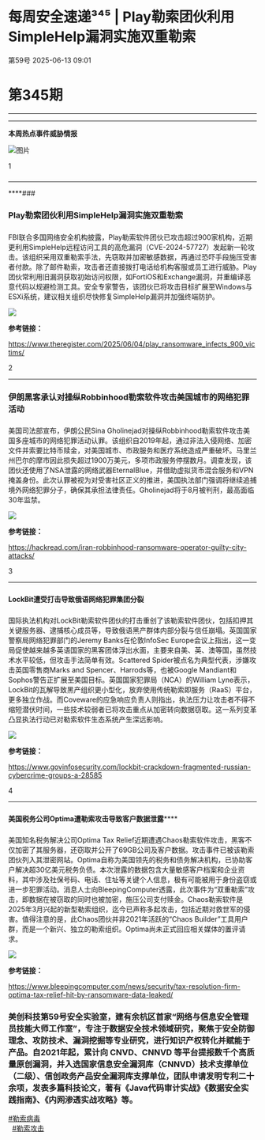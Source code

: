 #  每周安全速递³⁴⁵ | Play勒索团伙利用SimpleHelp漏洞实施双重勒索  
 第59号   2025-06-13 09:01  
  
# 第345期   
  
  
****  
****  
**本周热点事件威胁情报**  
  
![图片](https://mmbiz.qpic.cn/mmbiz_png/gauNkjeXJb6OMngSWljIP2vdukqAgFUggnyDGsaHn4gXclcbftlTyLTwDB86dsPYfIN0orjh03WBAdAyOOKx2Q/640?wx_fmt=other&wxfrom=5&wx_lazy=1&wx_co=1& "")  
  
  
  
1  
  
###   
  
###   
  
  
****  
  
****###   
  
###   
###   
### Play勒索团伙利用SimpleHelp漏洞实施双重勒索  
###   
###   
  
###   
  
  
FBI联合多国网络安全机构披露，Play勒索软件团伙已攻击超过900家机构，近期更利用SimpleHelp远程访问工具的高危漏洞（CVE-2024-57727）发起新一轮攻击。该组织采用双重勒索手法，先窃取并加密敏感数据，再通过恐吓手段施压受害者付款。除了邮件勒索，攻击者还直接拨打电话给机构客服或员工进行威胁。Play团伙常利用旧漏洞获取初始访问权限，如FortiOS和Exchange漏洞，并重编译恶意代码以规避检测工具。安全专家警告，该团伙已将攻击目标扩展至Windows与ESXi系统，建议相关组织尽快修复SimpleHelp漏洞并加强终端防护。  
  
  
![](https://mmbiz.qpic.cn/sz_mmbiz_png/gauNkjeXJb54H2xHRPBQmLaaNIGr6syQiboo7hmrIdTNvIwzhOAAibveKP5o5sIxMl4pmzmSFfNKh2Yniboc9iaicUA/640?wx_fmt=png&from=appmsg "")  
  
  
**参考链接：**  
  
https://www.theregister.com/2025/06/04/play_ransomware_infects_900_victims/  
  
2  
  
  
****  
###   
###   
###   
### 伊朗黑客承认对操纵Robbinhood勒索软件攻击美国城市的网络犯罪活动  
###   
###   
  
  
美国司法部宣布，伊朗公民Sina Gholinejad对操纵Robbinhood勒索软件攻击美国多座城市的网络犯罪活动认罪。该组织自2019年起，通过非法入侵网络、加密文件并索要比特币赎金，对美国城市、市政服务和医疗系统造成严重破坏。马里兰州巴尔的摩市因此损失超过1900万美元，多项市政服务停摆数月。调查发现，该团伙还使用了NSA泄露的网络武器EternalBlue，并借助虚拟货币混合服务和VPN掩盖身份。此次认罪被视为对受害社区正义的推进，美国执法部门强调将继续追捕境外网络犯罪分子，确保其承担法律责任。Gholinejad将于8月被判刑，最高面临30年监禁。  
  
  
![](https://mmbiz.qpic.cn/sz_mmbiz_png/gauNkjeXJb54H2xHRPBQmLaaNIGr6syQkfrxUcZ4KHhSUL5RNcFkyWdW2ZDTQGPIzxnOs1cO0Oxd82AypeqnRg/640?wx_fmt=png&from=appmsg "")  
  
  
**参考链接：**  
  
https://hackread.com/iran-robbinhood-ransomware-operator-guilty-city-attacks/  
  
  
  
  
  
  
3  
  
  
****  
###   
  
  
###   
###   
###   
###   
  
**LockBit遭受打击导致俄语网络犯罪集团分裂**  
###   
###   
###   
  
  
国际执法机构对LockBit勒索软件团伙的打击重创了该勒索软件团伙，包括扣押其关键服务器、逮捕核心成员等，导致俄语黑产群体内部分裂与信任崩塌。英国国家警察局网络犯罪部门的Jeremy Banks在伦敦InfoSec Europe会议上指出，这一变局促使越来越多英语国家的黑客团体浮出水面，主要来自美、英、澳等国，虽然技术水平较低，但攻击手法简单有效。Scattered Spider被点名为典型代表，涉嫌攻击英国零售商Marks and Spencer、Harrods等，也被Google Mandiant和Sophos警告正扩展至美国目标。英国国家犯罪局（NCA）的William Lyne表示，LockBit的瓦解导致黑产组织更小型化，放弃使用传统勒索即服务（RaaS）平台，更多独立作战。而Coveware的应急响应负责人则指出，执法压力让攻击者不得不缩短潜伏时间，一些技术较弱者已将攻击重点从加密转向数据窃取。这一系列变革凸显执法行动已对勒索软件生态系统产生深远影响。  
  
  
![](https://mmbiz.qpic.cn/sz_mmbiz_png/gauNkjeXJb54H2xHRPBQmLaaNIGr6syQ8saMbOHRZIED3WStiaE1RWsaIhJuDOlicFzPKjmLicPs2YWNajU0Tor8w/640?wx_fmt=png&from=appmsg "")  
  
  
  
**参考链接：**  
  
https://www.govinfosecurity.com/lockbit-crackdown-fragmented-russian-cybercrime-groups-a-28585  
  
  
  
  
4  
  
  
****  
###   
  
  
###   
###   
###   
###   
  
**美国税务公司Optima遭勒索攻击导致客户数据泄露******  
###   
###   
###   
  
  
美国知名税务解决公司Optima Tax Relief近期遭遇Chaos勒索软件攻击，黑客不仅加密了其服务器，还窃取并公开了69GB公司及客户数据。攻击事件已被该勒索团伙列入其泄密网站。Optima自称为美国领先的税务和债务解决机构，已协助客户解决超30亿美元税务负债。本次泄露的数据包含大量敏感客户档案和企业资料，其中涉及社保号码、电话、住址等关键个人信息，极有可能被用于身份盗窃或进一步犯罪活动。消息人士向BleepingComputer透露，此次事件为“双重勒索”攻击，即数据在被窃取的同时也被加密，施压公司支付赎金。Chaos勒索软件是2025年3月兴起的新型勒索组织，迄今已声称多起攻击，包括近期对救世军的侵害。值得注意的是，此Chaos团伙并非2021年活跃的“Chaos Builder”工具用户群，而是一个新兴、独立的勒索组织。Optima尚未正式回应相关媒体的置评请求。  
  
  
![](https://mmbiz.qpic.cn/sz_mmbiz_png/gauNkjeXJb54H2xHRPBQmLaaNIGr6syQnknxzBoskVWqf67ocNd5XxTTYcjdxXf5uWc8ib7pDzYvzNmy2WjQo4A/640?wx_fmt=png&from=appmsg "")  
  
  
  
**参考链接：**  
  
https://www.bleepingcomputer.com/news/security/tax-resolution-firm-optima-tax-relief-hit-by-ransomware-data-leaked/  
  
  
  
### 美创科技第59号安全实验室，建有余杭区首家“网络与信息安全管理员技能大师工作室”，专注于数据安全技术领域研究，聚焦于安全防御理念、攻防技术、漏洞挖掘等专业研究，进行知识产权转化并赋能于产品。自2021年起，累计向 CNVD、CNNVD 等平台提报数千个高质量原创漏洞，并入选国家信息安全漏洞库（CNNVD）技术支撑单位（二级）、信创政务产品安全漏洞库支撑单位，团队申请发明专利二十余项，发表多篇科技论文，著有《Java代码审计实战》《数据安全实践指南》、《内网渗透实战攻略》等。  
  
  
  
  
  
  
[#勒索病毒]()  
  [#勒索攻击]()  
   
   
  
